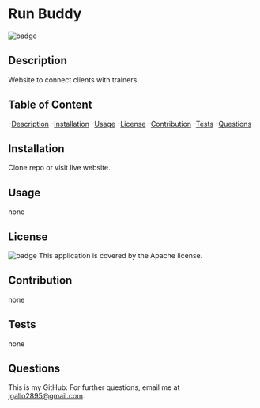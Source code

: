 
# Run Buddy
![badge](https://img.shields.io/badge/license-Apache-brightgreen)

## Description
Website to connect clients with trainers.

## Table of Content
-[Description](#description) 
-[Installation](#installation)
-[Usage](#usage)
-[License](#license)
-[Contribution](#contribution)
-[Tests](#tests)
-[Questions](#questions)

## Installation
Clone repo or visit live website.

## Usage
none

## License
![badge](https://img.shields.io/badge/license-Apache-brightgreen)
This application is covered by the Apache license.

## Contribution
none

## Tests
none

## Questions
This is my GitHub:
For further questions, email me at jgallo2895@gmail.com.
    